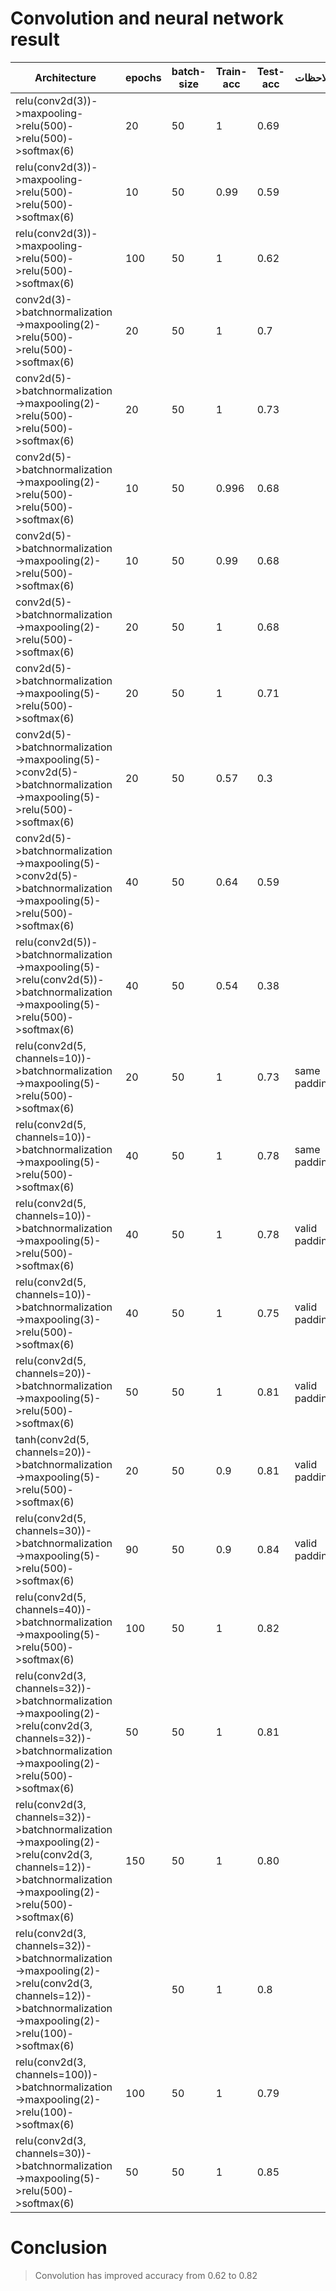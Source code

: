 # Convolution and neural network result
|Architecture|epochs|batch-size|Train-acc|Test-acc|ملاحظات
|---|---|---|---|---|---|
|relu(conv2d(3))->maxpooling->relu(500)->relu(500)->softmax(6)|20|50|1|0.69|
|relu(conv2d(3))->maxpooling->relu(500)->relu(500)->softmax(6)|10|50|0.99|0.59|
|relu(conv2d(3))->maxpooling->relu(500)->relu(500)->softmax(6)|100|50|1|0.62|
|conv2d(3)->batchnormalization->maxpooling(2)->relu(500)->relu(500)->softmax(6)|20|50|1|0.7|
|conv2d(5)->batchnormalization->maxpooling(2)->relu(500)->relu(500)->softmax(6)|20|50|1|0.73|
|conv2d(5)->batchnormalization->maxpooling(2)->relu(500)->relu(500)->softmax(6)|10|50|0.996|0.68|
|conv2d(5)->batchnormalization->maxpooling(2)->relu(500)->softmax(6)|10|50|0.99|0.68|
|conv2d(5)->batchnormalization->maxpooling(2)->relu(500)->softmax(6)|20|50|1|0.68|
|conv2d(5)->batchnormalization->maxpooling(5)->relu(500)->softmax(6)|20|50|1|0.71|
|conv2d(5)->batchnormalization->maxpooling(5)->conv2d(5)->batchnormalization->maxpooling(5)->relu(500)->softmax(6)|20|50|0.57|0.3|
|conv2d(5)->batchnormalization->maxpooling(5)->conv2d(5)->batchnormalization->maxpooling(5)->relu(500)->softmax(6)|40|50|0.64|0.59|
|relu(conv2d(5))->batchnormalization->maxpooling(5)->relu(conv2d(5))->batchnormalization->maxpooling(5)->relu(500)->softmax(6)|40|50|0.54|0.38|
|relu(conv2d(5, channels=10))->batchnormalization->maxpooling(5)->relu(500)->softmax(6)|20|50|1|0.73|same padding
|relu(conv2d(5, channels=10))->batchnormalization->maxpooling(5)->relu(500)->softmax(6)|40|50|1|0.78|same padding
|relu(conv2d(5, channels=10))->batchnormalization->maxpooling(5)->relu(500)->softmax(6)|40|50|1|0.78|valid padding
|relu(conv2d(5, channels=10))->batchnormalization->maxpooling(3)->relu(500)->softmax(6)|40|50|1|0.75|valid padding
|relu(conv2d(5, channels=20))->batchnormalization->maxpooling(5)->relu(500)->softmax(6)|50|50|1|0.81|valid padding
|tanh(conv2d(5, channels=20))->batchnormalization->maxpooling(5)->relu(500)->softmax(6)|20|50|0.9|0.81|valid padding
|relu(conv2d(5, channels=30))->batchnormalization->maxpooling(5)->relu(500)->softmax(6)|90|50|0.9|0.84|valid padding
|relu(conv2d(5, channels=40))->batchnormalization->maxpooling(5)->relu(500)->softmax(6)|100|50|1|0.82|
|relu(conv2d(3, channels=32))->batchnormalization->maxpooling(2)->relu(conv2d(3, channels=32))->batchnormalization->maxpooling(2)->relu(500)->softmax(6)|50|50|1|0.81|
|relu(conv2d(3, channels=32))->batchnormalization->maxpooling(2)->relu(conv2d(3, channels=12))->batchnormalization->maxpooling(2)->relu(500)->softmax(6)|150|50|1|0.80|
|relu(conv2d(3, channels=32))->batchnormalization->maxpooling(2)->relu(conv2d(3, channels=12))->batchnormalization->maxpooling(2)->relu(100)->softmax(6)||50|1|0.8|
|relu(conv2d(3, channels=100))->batchnormalization->maxpooling(2)->relu(100)->softmax(6)|100|50|1|0.79|
|relu(conv2d(3, channels=30))->batchnormalization->maxpooling(5)->relu(500)->softmax(6)|50|50|1|0.85|


# Conclusion
>Convolution has improved accuracy from 0.62 to 0.82







